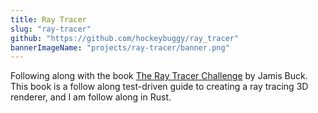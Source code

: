 ```yaml
---
title: Ray Tracer
slug: "ray-tracer"
github: "https://github.com/hockeybuggy/ray_tracer"
bannerImageName: "projects/ray-tracer/banner.png"
---
```


Following along with the book [The Ray Tracer
Challenge](https://pragprog.com/titles/jbtracer/) by Jamis Buck. This book is a
follow along test-driven guide to creating a ray tracing 3D renderer, and I am
follow along in Rust.

<!-- end -->

